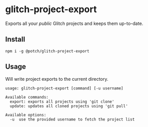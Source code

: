 # glitch-project-export

Exports all your _public_ Glitch projects and keeps them up-to-date.

## Install

`npm i -g @potch/glitch-project-export`

## Usage

Will write project exports to the current directory.

```
usage: glitch-project-export [command] [-u username]

Available commands:
  export: exports all projects using 'git clone'
  update: updates all cloned projects using 'git pull'

Available options:
  -u  use the provided username to fetch the project list
```

